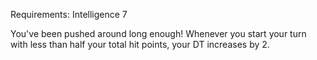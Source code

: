Requirements: Intelligence 7

You've been pushed around long enough! Whenever you start your turn with less than half your total hit points, your DT increases by 2.